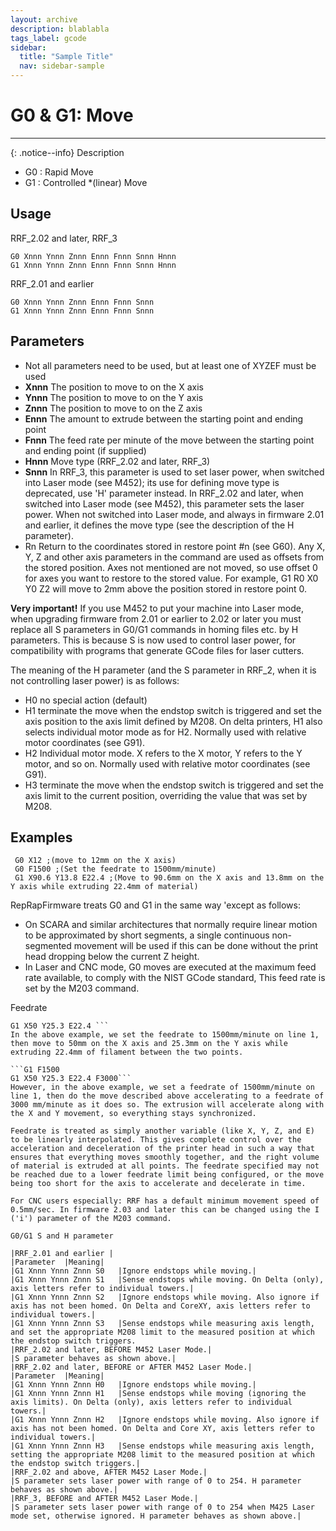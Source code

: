 ```yaml
---
layout: archive
description: blablabla
tags_label: gcode
sidebar:
  title: "Sample Title"
  nav: sidebar-sample
---
```


# G0 & G1: Move #
***

{: .notice--info}
Description

+ G0 : Rapid Move
+ G1 : Controlled *(linear) Move

## Usage ##

RRF_2.02 and later, RRF_3
```
G0 Xnnn Ynnn Znnn Ennn Fnnn Snnn Hnnn
G1 Xnnn Ynnn Znnn Ennn Fnnn Snnn Hnnn
```

RRF_2.01 and earlier
```
G0 Xnnn Ynnn Znnn Ennn Fnnn Snnn
G1 Xnnn Ynnn Znnn Ennn Fnnn Snnn
```

## Parameters ##

+ Not all parameters need to be used, but at least one of XYZEF must be used
+ **Xnnn** The position to move to on the X axis
+ **Ynnn** The position to move to on the Y axis
+ **Znnn** The position to move to on the Z axis
+ **Ennn** The amount to extrude between the starting point and ending point
+ **Fnnn** The feed rate per minute of the move between the starting point and ending point (if supplied)
+ **Hnnn** Move type (RRF_2.02 and later, RRF_3)
+ **Snnn** In RRF_3, this parameter is used to set laser power, when switched into Laser mode (see M452); its use for defining move type is deprecated, use 'H' parameter instead. In RRF_2.02 and later, when switched into Laser mode (see M452), this parameter sets the laser power. When not switched into Laser mode, and always in firmware 2.01 and earlier, it defines the move type (see the description of the H parameter).
+ Rn Return to the coordinates stored in restore point #n (see G60). Any X, Y, Z and other axis parameters in the command are used as offsets from the stored position. Axes not mentioned are not moved, so use offset 0 for axes you want to restore to the stored value. For example, G1 R0 X0 Y0 Z2 will move to 2mm above the position stored in restore point 0.

**Very important!** If you use M452 to put your machine into Laser mode, when upgrading firmware from 2.01 or earlier to 2.02 or later you must replace all S parameters in G0/G1 commands in homing files etc. by H parameters. This is because S is now used to control laser power, for compatibility with programs that generate GCode files for laser cutters.

The meaning of the H parameter (and the S parameter in RRF_2, when it is not controlling laser power) is as follows:

+ H0 no special action (default)
+ H1 terminate the move when the endstop switch is triggered and set the axis position to the axis limit defined by M208. On delta printers, H1 also selects individual motor mode as for H2. Normally used with relative motor coordinates (see G91).
+ H2 Individual motor mode. X refers to the X motor, Y refers to the Y motor, and so on. Normally used with relative motor coordinates (see G91).
+ H3 terminate the move when the endstop switch is triggered and set the axis limit to the current position, overriding the value that was set by M208.

## Examples ##

```
 G0 X12 ;(move to 12mm on the X axis) 
 G0 F1500 ;(Set the feedrate to 1500mm/minute) 
 G1 X90.6 Y13.8 E22.4 ;(Move to 90.6mm on the X axis and 13.8mm on the Y axis while extruding 22.4mm of material) 
```

RepRapFirmware treats G0 and G1 in the same way 'except as follows:

+ On SCARA and similar architectures that normally require linear motion to be approximated by short segments, a single continuous non-segmented movement will be used if this can be done without the print head dropping below the current Z height.
+ In Laser and CNC mode, G0 moves are executed at the maximum feed rate available, to comply with the NIST GCode standard, This feed rate is set by the M203 command.

Feedrate

```G1 F1500
G1 X50 Y25.3 E22.4 ```
In the above example, we set the feedrate to 1500mm/minute on line 1, then move to 50mm on the X axis and 25.3mm on the Y axis while extruding 22.4mm of filament between the two points.

```G1 F1500
G1 X50 Y25.3 E22.4 F3000```
However, in the above example, we set a feedrate of 1500mm/minute on line 1, then do the move described above accelerating to a feedrate of 3000 mm/minute as it does so. The extrusion will accelerate along with the X and Y movement, so everything stays synchronized.

Feedrate is treated as simply another variable (like X, Y, Z, and E) to be linearly interpolated. This gives complete control over the acceleration and deceleration of the printer head in such a way that ensures that everything moves smoothly together, and the right volume of material is extruded at all points. The feedrate specified may not be reached due to a lower feedrate limit being configured, or the move being too short for the axis to accelerate and decelerate in time.

For CNC users especially: RRF has a default minimum movement speed of 0.5mm/sec. In firmware 2.03 and later this can be changed using the I ('i') parameter of the M203 command.

G0/G1 S and H parameter

|RRF_2.01 and earlier |
|Parameter	|Meaning|
|G1 Xnnn Ynnn Znnn S0	|Ignore endstops while moving.|
|G1 Xnnn Ynnn Znnn S1	|Sense endstops while moving. On Delta (only), axis letters refer to individual towers.|
|G1 Xnnn Ynnn Znnn S2	|Ignore endstops while moving. Also ignore if axis has not been homed. On Delta and CoreXY, axis letters refer to individual towers.|
|G1 Xnnn Ynnn Znnn S3	|Sense endstops while measuring axis length, and set the appropriate M208 limit to the measured position at which the endstop switch triggers.
|RRF_2.02 and later, BEFORE M452 Laser Mode.|
|S parameter behaves as shown above.|
|RRF_2.02 and later, BEFORE or AFTER M452 Laser Mode.|
|Parameter	|Meaning|
|G1 Xnnn Ynnn Znnn H0	|Ignore endstops while moving.|
|G1 Xnnn Ynnn Znnn H1	|Sense endstops while moving (ignoring the axis limits). On Delta (only), axis letters refer to individual towers.|
|G1 Xnnn Ynnn Znnn H2	|Ignore endstops while moving. Also ignore if axis has not been homed. On Delta and Core XY, axis letters refer to individual towers.|
|G1 Xnnn Ynnn Znnn H3	|Sense endstops while measuring axis length, setting the appropriate M208 limit to the measured position at which the endstop switch triggers.|
|RRF_2.02 and above, AFTER M452 Laser Mode.|
|S parameter sets laser power with range of 0 to 254. H parameter behaves as shown above.|
|RRF_3, BEFORE and AFTER M452 Laser Mode.|
|S parameter sets laser power with range of 0 to 254 when M425 Laser mode set, otherwise ignored. H parameter behaves as shown above.|
